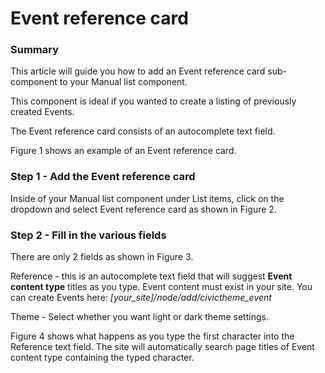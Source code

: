 # Event reference card

### Summary <a href="#eventreferencecardcomponent-summary" id="eventreferencecardcomponent-summary"></a>

This article will guide you how to add an Event reference card sub-component to your Manual list component.

This component is ideal if you wanted to create a listing of previously created Events.

The Event reference card consists of an autocomplete text field.

Figure 1 shows an example of an Event reference card.



### Step 1 - Add the Event reference card <a href="#eventreferencecardcomponent-step1-addtheeventreferencecard" id="eventreferencecardcomponent-step1-addtheeventreferencecard"></a>

Inside of your Manual list component under List items, click on the dropdown and select Event reference card as shown in Figure 2.



### Step 2 - Fill in the various fields <a href="#eventreferencecardcomponent-step2-fillinthevariousfields" id="eventreferencecardcomponent-step2-fillinthevariousfields"></a>

There are only 2 fields as shown in Figure 3.



Reference - this is an autocomplete text field that will suggest **Event content type** titles as you type. Event content must exist in your site. You can create Events here: _\[your\_site]/node/add/civictheme\_event_

Theme - Select whether you want light or dark theme settings.

Figure 4 shows what happens as you type the first character into the Reference text field. The site will automatically search page titles of Event content type containing the typed character.

